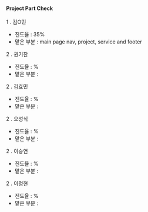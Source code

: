 #### Project Part Check

1 . 김O민

* 진도율 : 35%
* 맡은 부분 : main page nav, project, service and footer

2 . 권기찬

* 진도율 : %
* 맡은 부분 :

2 . 김효민

* 진도율 : %
* 맡은 부분 :

2 . 오성식

* 진도율 : %
* 맡은 부분 :

2 . 이승연

* 진도율 : %
* 맡은 부분 :

2 . 이정현

* 진도율 : %
* 맡은 부분 :

